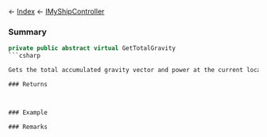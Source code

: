 ← [Index](Api-Index) ← [IMyShipController](Sandbox.ModAPI.Ingame.IMyShipController)

### Summary

```csharp
private public abstract virtual GetTotalGravity
```csharp

Gets the total accumulated gravity vector and power at the current location, taking both natural and artificial gravity into account.

### Returns



### Example

### Remarks

